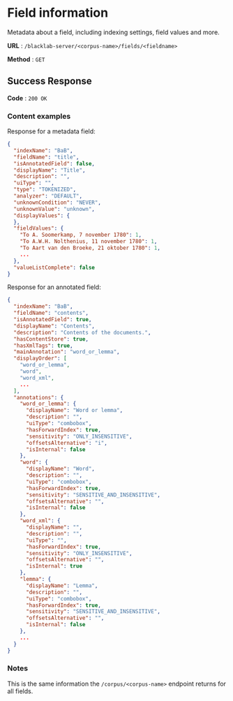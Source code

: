 # Field information

Metadata about a field, including indexing settings, field values and more.

**URL** : `/blacklab-server/<corpus-name>/fields/<fieldname>`

**Method** : `GET`

## Success Response

**Code** : `200 OK`

### Content examples

Response for a metadata field:

```json
{
  "indexName": "BaB",
  "fieldName": "title",
  "isAnnotatedField": false,
  "displayName": "Title",
  "description": "",
  "uiType": "",
  "type": "TOKENIZED",
  "analyzer": "DEFAULT",
  "unknownCondition": "NEVER",
  "unknownValue": "unknown",
  "displayValues": {
  },
  "fieldValues": {
    "To A. Soomerkamp, 7 november 1780": 1,
    "To A.W.H. Nolthenius, 11 november 1780": 1,
    "To Aart van den Broeke, 21 oktober 1780": 1,
    ...
  },
  "valueListComplete": false
}
```

Response for an annotated field:

```json
{
  "indexName": "BaB",
  "fieldName": "contents",
  "isAnnotatedField": true,
  "displayName": "Contents",
  "description": "Contents of the documents.",
  "hasContentStore": true,
  "hasXmlTags": true,
  "mainAnnotation": "word_or_lemma",
  "displayOrder": [
    "word_or_lemma",
    "word",
    "word_xml",
    ...
  ],
  "annotations": {
    "word_or_lemma": {
      "displayName": "Word or lemma",
      "description": "",
      "uiType": "combobox",
      "hasForwardIndex": true,
      "sensitivity": "ONLY_INSENSITIVE",
      "offsetsAlternative": "i",
      "isInternal": false
    },
    "word": {
      "displayName": "Word",
      "description": "",
      "uiType": "combobox",
      "hasForwardIndex": true,
      "sensitivity": "SENSITIVE_AND_INSENSITIVE",
      "offsetsAlternative": "",
      "isInternal": false
    },
    "word_xml": {
      "displayName": "",
      "description": "",
      "uiType": "",
      "hasForwardIndex": true,
      "sensitivity": "ONLY_INSENSITIVE",
      "offsetsAlternative": "",
      "isInternal": true
    },
    "lemma": {
      "displayName": "Lemma",
      "description": "",
      "uiType": "combobox",
      "hasForwardIndex": true,
      "sensitivity": "SENSITIVE_AND_INSENSITIVE",
      "offsetsAlternative": "",
      "isInternal": false
    },
    ...
  }
}
```

### Notes

This is the same information the `/corpus/<corpus-name>` endpoint returns for all fields.
